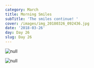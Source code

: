 ```yaml
---
category: March
title: Morning Smiles
subTitle: 'The smiles continue! '
cover: /images/img_20180326_092436.jpg
date: '2018-03-26'
day: Day 26
slug: Day 26
---
```

![null](/images/img_20180326_093528.jpg)

![null](/images/img_20180326_092436.jpg)
